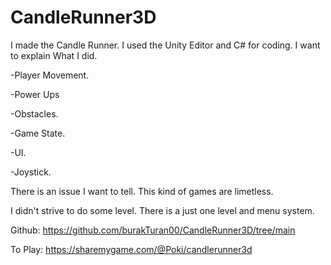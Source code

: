 # CandleRunner3D

I made the Candle Runner. I used the Unity Editor and C# for coding. I want to explain What I did.

-Player Movement.

-Power Ups

-Obstacles.

-Game State.

-UI.

-Joystick.

There is an issue I want to tell. This kind of games are limetless. 

I didn't strive to do some level. There is a just one level and menu system.

Github: https://github.com/burakTuran00/CandleRunner3D/tree/main

To Play: https://sharemygame.com/@Poki/candlerunner3d
